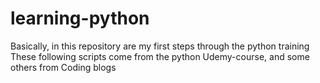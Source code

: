 # learning-python
Basically, in this repository are my first steps through the python training
These following scripts come from the python Udemy-course, and some others from Coding blogs
